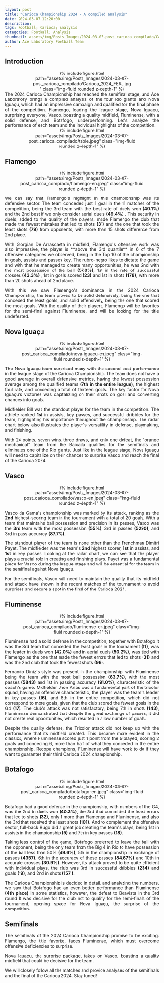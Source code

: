 ```yaml
---
layout: post
title: "Carioca Championship 2024 - A compiled analysis"
date: 2024-03-07 12:20:00
description: 
tags: Football; Carioca; Analysis
categories: Football; Analysis
thumbnail: assets/img/Posts_Images/2024-03-07-post_carioca_compilado/Carioca_2024_FERJ.jpg
author: Ace Laboratory Football Team
---
```


<h2>Introduction</h2>

<div style="width: 65%; margin: 0 auto; text-align: center;">
{% include figure.html path="assets/img/Posts_Images/2024-03-07-post_carioca_compilado/Carioca_2024_FERJ.jpg" class="img-fluid rounded z-depth-1" %}
</div>

<div style="text-align: justify"> 
The 2024 Carioca Championship has reached the semifinal stage, and Ace Laboratory brings a compiled analysis of the four Rio giants and Nova Iguaçu, which had an impressive campaign and qualified for the final phase of the competition. Flamengo, leading the league stage, Nova Iguaçu, surprising everyone, Vasco, boasting a quality midfield, Fluminense, with a solid defense, and Botafogo, underperforming. Let's analyze the performance of each team and the individual highlights of the competition.
</div>

<div style="width: 80%; margin: 0 auto; text-align: center;">
{% include figure.html path="assets/img/Posts_Images/2024-03-07-post_carioca_compilado/table.jpeg" class="img-fluid rounded z-depth-1" %}
</div>


<h2>Flamengo</h2>
<div style="width: 80%; margin: 0 auto; text-align: center;">
{% include figure.html path="assets/img/Posts_Images/2024-03-07-post_carioca_compilado/flamengo-en.jpeg" class="img-fluid rounded z-depth-1" %}
</div>

<div style="text-align: justify"> 
<p align="justify">
We can say that Flamengo's highlight in this championship was its defensive sector. The team conceded just 1 goal in the 11 matches of the competition, being the 3rd team with the best rate of duels won <b>(40.1%)</b> and the 2nd best if we only consider aerial duels <b>(49.4%)</b> . This security in duels, added to the quality of the players, made Flamengo the club that made the fewest mistakes that led to shots <b>(31)</b> and the one that took the least shots <b>(79)</b> from opponents, with more than 15 shots difference from 2nd place.
</p>

<p align="justify">
With Giorgian De Arrascaeta in midfield, Flamengo's offensive work was also impressive, the player is **above the 3rd quartile** in 6 of the 7 offensive categories we observed, being in the Top 10 of the championship in goals, assists and passes key. The rubro-negro likes to dictate the game and with that he managed to create many opportunities, he was 2nd with the most possession of the ball <b>(57.8%)</b>, 1st in the rate of successful crosses <b>(43.3%)</b> , 1st in goals scored <b>(23)</b> and 1st in shots <b>(178)</b>, with more than 20 shots ahead of 2nd place.
</p>

<p align="justify">
With this we saw Flamengo's dominance in the 2024 Carioca Championship, the team proved to be solid defensively, being the one that conceded the least goals, and solid offensively, being the one that scored the most goals. With the quality of their players, Flamengo will be favorites for the semi-final against Fluminense, and will be looking for the title undefeated.
</p>
</div>

<h2>Nova Iguaçu</h2>
<div style="width: 80%; margin: 0 auto; text-align: center;">
{% include figure.html path="assets/img/Posts_Images/2024-03-07-post_carioca_compilado/nova-iguacu-en.jpeg" class="img-fluid rounded z-depth-1" %}
</div>

<div style="text-align: justify"> 
<p align="justify">
The Nova Iguaçu team surprised many with the second-best performance in the league stage of the Carioca Championship. The team does not have a good average in overall defensive metrics, having the lowest possession average among the qualified teams <b>(7th in the entire league)</b>, the highest foul rate, and conceding a total of thirteen goals. The key factor for Nova Iguaçu's victories was capitalizing on their shots on goal and converting chances into goals.
</p>

<p align="justify">
Midfielder Bill was the standout player for the team in the competition. The athlete ranked <b>1st</b> in assists, key passes, and successful dribbles for the team, highlighting his importance throughout the championship. The radar chart below also illustrates the player's versatility in defense, playmaking, and finishing.
</p>

<p align="justify">
With 24 points, seven wins, three draws, and only one defeat, the "orange mechanical" team from the Baixada qualifies for the semifinals and eliminates one of the Rio giants. Just like in the league stage, Nova Iguaçu will need to capitalize on their chances to surprise Vasco and reach the final of the Carioca 2024.
</p>
</div>


<h2>Vasco</h2>
<div style="width: 80%; margin: 0 auto; text-align: center;">
{% include figure.html path="assets/img/Posts_Images/2024-03-07-post_carioca_compilado/vasco-en.jpeg" class="img-fluid rounded z-depth-1" %}
</div>

<div style="text-align: justify">
<p align="justify">
Vasco da Gama's championship was marked by its attack, ranking as the <b>2nd</b> highest-scoring team in the tournament with a total of 20 goals. With a team that maintains ball possession and precision in its passes, Vasco was the <b>3rd</b> team with the most possession <b>(55%)</b>, 3rd in passes <b>(5290)</b>, and 3rd in pass accuracy <b>(87.7%)</b>.
</p>

<p align="justify">
The standout player of the team is none other than the Frenchman Dimitri Payet. The midfielder was the team's <b>2nd</b> highest scorer, <b>1st</b> in assists, and <b>1st</b> in key passes. Looking at the radar chart, we can see that the player plays a crucial role in creating and finishing plays. Payet was a fundamental piece for Vasco during the league stage and will be essential for the team in the semifinal against Nova Iguaçu.
</p>

<p align="justify">
For the semifinals, Vasco will need to maintain the quality that its midfield and attack have shown in the recent matches of the tournament to avoid surprises and secure a spot in the final of the Carioca 2024.
</p>
</div>

<h2>Fluminense</h2>
<div style="width: 80%; margin: 0 auto; text-align: center;">
{% include figure.html path="assets/img/Posts_Images/2024-03-07-post_carioca_compilado/fluminense-en.jpeg" class="img-fluid rounded z-depth-1" %}
</div>
<div style="text-align: justify"> 
<p align="justify">
Fluminense had a solid defense in the competition, together with Botafogo it was the 3rd team that conceded the least goals in the tournament <b>(11)</b>, was the leader in duels won <b>(42.0%)</b> and in aerial duels <b>(50.2%)</b>, was tied with Flamengo as the one that made the fewest errors that led to shots <b>(31)</b> and was the 2nd club that took the fewest shots <b>(96)</b>.
</p>

<p align="justify">
Fernando Diniz's style was present in the championship, with Fluminense being the team with the most ball possession <b>(63.7%)</b>, with the most passes <b>(5843)</b> and 1st in passing accuracy <b>(91.0%)</b>, characteristic of the coach's game. Midfielder Jhon Arias was a fundamental part of the tricolor squad, having an offensive characteristic, the player was the team's leader in key passes <b>(16)</b>, and 8th in the entire competition, which did not correspond to more goals, given that the club scored the fewest goals in the G4 <b>(17)</b>. The club's attack was not satisfactory, being 7th in shots <b>(143)</b>, Fluminense demonstrated that despite the great exchange of passes, it did not create real opportunities, which resulted in a low number of goals.
</p>

<p align="justify">
Despite the quality defense, the Tricolor attack did not keep up with the performance that its midfield created. This became more evident in the classics, where Fluminense scored just 1 point from the 9 played, scoring 2 goals and conceding 6, more than half of what they conceded in the entire championship. Recopa champions, Fluminense will have work to do if they want to guarantee their third Carioca 2024 championship.
</p>


</div>
<h2>Botafogo</h2>
<div style="width: 80%; margin: 0 auto; text-align: center;">
{% include figure.html path="assets/img/Posts_Images/2024-03-07-post_carioca_compilado/botafogo-en.jpeg" class="img-fluid rounded z-depth-1" %}
</div>

<div style="text-align: justify"> 
<p align="justify">
Botafogo had a good defense in the championship, with numbers of the G4, was the 2nd in duels won <b>(40.3%)</b>, the 3rd that committed the least errors that led to shots <b>(32)</b>, only 1 more than Flamengo and Fluminense, and also the 3rd that received the least shots <b>(101)</b>. And to complement the offensive sector, full-back Hugo did a great job creating the team's plays, being 1st in assists in the championship <b>(5)</b> and 7th in key passes <b>(18)</b>.
</p>

<p align="justify">
Taking less control of the game, Botafogo preferred to leave the ball with the opponent, being the only team from the Big 4 in Rio to have possession of the ball less than 50% <b>(49.6%)</b>, 5th in the championship in exchange of passes <b>(4357)</b>, 6th in the accuracy of these passes <b>(84.67%)</b> and 10th in accurate crosses <b>(30.9%)</b>. However, its attack proved to be quite efficient with individual plays, the club was 3rd in successful dribbles <b>(234)</b> and goals <b>(19)</b>, and 2nd in shots <b>(157 )</b>.
</p>

<p align="justify">
The Carioca Championship is decided in detail, and analyzing the numbers, we saw that Botafogo had an even better performance than Fluminense <b>(4th place)</b> in some statistics, however, the defeat to Boavista in the 3rd round It was decisive for the club not to qualify for the semi-finals of the tournament, opening space for Nova Iguaçu, the surprise of the competition.
</p>

</div>
<h2>Semifinals</h2>
<div style="text-align: justify">
<p align="justify">
The semifinals of the 2024 Carioca Championship promise to be exciting. Flamengo, the title favorite, faces Fluminense, which must overcome offensive deficiencies to surprise.
</p>

<p align="justify">
Nova Iguaçu, the surprise package, takes on Vasco, boasting a quality midfield that could be decisive for the team.
</p>

<p align="justify">
We will closely follow all the matches and provide analyses of the semifinals and the final of the Carioca 2024. Stay tuned!
</p>
</div>
